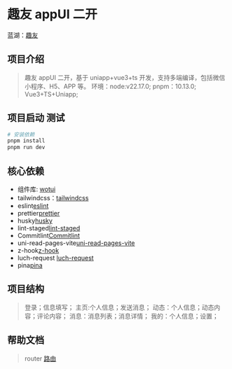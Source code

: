 # 趣友 appUI 二开

蓝湖：[趣友](https://www.quyouapp.com/)

## 项目介绍

> 趣友 appUI 二开，基于 uniapp+vue3+ts 开发，支持多端编译，包括微信小程序、H5、APP 等。
> 环境：node:v22.17.0; pnpm：10.13.0;
> Vue3+TS+Uniapp;

## 项目启动 测试

```bash
# 安装依赖
pnpm install
pnpm run dev
```

## 核心依赖

- 组件库: [wotui](https://wot-ui.cn/component/button.html)
- tailwindcss：[tailwindcss](https://www.tailwindcss.cn/)
- eslint[eslint](https://eslint.org/)
- prettier[prettier](https://prettier.io/)
- husky[husky](https://typicode.github.io/husky/#/)
- lint-staged[lint-staged](https://www.npmjs.com/package/lint-staged)
- Commitlint[Commitlint](https://commitlint.js.org/#/)
- uni-read-pages-vite[uni-read-pages-vite](https://www.npmjs.com/package/uni-read-pages-vite)
- z-hook[z-hook](https://www.npmjs.com/package/zhook)
- luch-request [luch-request](https://www.npmjs.com/package/luch-request)
- pina[pina](https://www.npmjs.com/package/pinia)

## 项目结构

> 登录；信息填写；
> 主页:个人信息；发送消息；
> 动态：个人信息；动态内容；评论内容；
> 消息：消息列表；消息详情；
> 我的：个人信息；设置；

## 帮助文档

> router [路由](https://moonofweisheng.github.io/uni-mini-router/guide/api.html)
